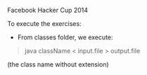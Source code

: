 Facebook Hacker Cup 2014

To execute the exercises:

- From classes folder, we execute: 

>java className < input.file > output.file

(the class name without extension) 